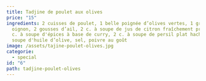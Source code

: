 ```yaml
---
title: Tadjine de poulet aux olives
price: "15"
ingredients: 2 cuisses de poulet, 1 belle poignée d’olives vertes, 1 gros
  oignon, 2 gousses d’ail, 2 c. à soupe de jus de citron fraîchement pressé, 2
  c. à soupe d'épices à base de curry, 2 c. à soupe de persil plat haché, 3 c. à
  soupe d'huile d’olive, sel, poivre au goût
image: /assets/tajine-poulet-olives.jpg
categorie:
  - special
id: "6"
path: tadjine-poulet-olives
---
```

